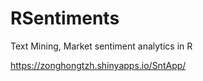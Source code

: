 # RSentiments
Text Mining, Market sentiment analytics in R

https://zonghongtzh.shinyapps.io/SntApp/

